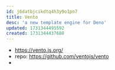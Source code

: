 ```yaml
---
id: j6datbjcikdtq4h3y9o1pn7
title: Vento
desc: 'a new template engine for Deno'
updated: 1731344495592
created: 1731344437688
---
```


- https://vento.js.org/
- repo: https://github.com/ventojs/vento
- 